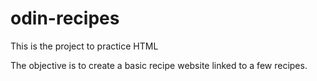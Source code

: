 # odin-recipes

This is the project to practice HTML

The objective is to create a basic recipe website linked to a few recipes.
